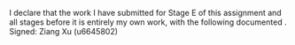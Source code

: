 I declare that the work I have submitted for Stage E of this assignment and all stages before it is entirely my own work, with the
following documented .
Signed: Ziang Xu (u6645802)
